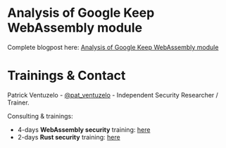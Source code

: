 # Analysis of Google Keep WebAssembly module

Complete blogpost here:
[Analysis of Google Keep WebAssembly module](https://webassembly-security.com/google-keep-webassembly-module-analysis/)

# Trainings & Contact

Patrick Ventuzelo - [@pat_ventuzelo](https://twitter.com/pat_ventuzelo) - Independent Security Researcher / Trainer.

Consulting & trainings:
* 4-days **WebAssembly security** training: [here](https://fuzzinglabs.com/trainings/)
* 2-days **Rust security** training: [here](https://fuzzinglabs.com/rust-security-training/)
